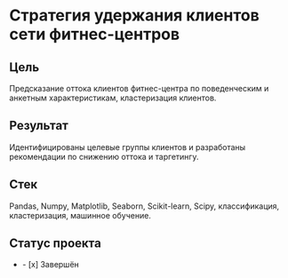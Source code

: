 # Стратегия удержания клиентов сети фитнес-центров
## Цель
Предсказание оттока клиентов фитнес-центра по поведенческим и анкетным характеристикам, кластеризация клиентов.
## Результат
Идентифицированы целевые группы клиентов и разработаны рекомендации по снижению оттока и таргетингу.
## Стек
Pandas, Numpy, Matplotlib, Seaborn, Scikit-learn, Scipy, классификация, кластеризация, машинное обучение.
## Статус проекта
<ul><li>- [x] Завершён</li>
